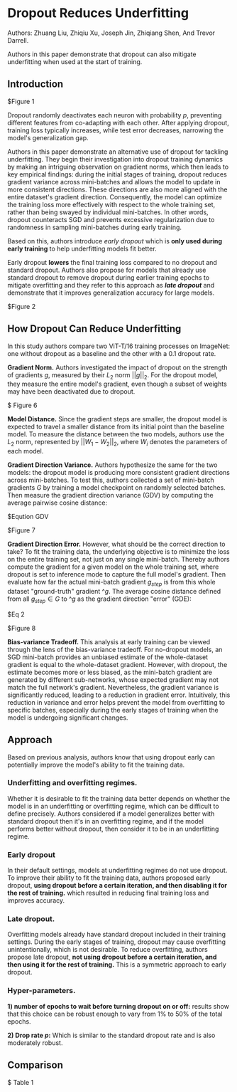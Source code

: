 # Dropout Reduces Underfitting

Authors: Zhuang Liu, Zhiqiu Xu, Joseph Jin, Zhiqiang Shen, And Trevor Darrell.

Authors in this paper demonstrate that dropout can also mitigate underfitting when used at the start of training.

## Introduction

$Figure 1

Dropout randomly deactivates each neuron with probability $p$, preventing different features from co-adapting with each other. After applying dropout, training loss typically increases, while test error decreases, narrowing the model's generalization gap.

Authors in this paper demonstrate an alternative use of dropout for tackling underfitting. They begin their investigation into dropout training dynamics by making an intriguing observation on gradient norms, which then leads to key empirical findings: during the initial stages of training, dropout reduces gradient variance across mini-batches and allows the model to update in more consistent directions. These directions are also more aligned with the entire dataset's gradient direction. Consequently, the model can optimize the training loss more effectively with respect to the whole training set, rather than being swayed by individual mini-batches.
In other words, dropout counteracts SGD and prevents excessive regularization due to randomness in sampling mini-batches during early training.

Based on this, authors introduce *early dropout* which is **only used during early training** to help underfitting models fit better.

Early dropout **lowers** the final training loss compared to no dropout and standard dropout. Authors also propose for models that already use standard dropout to remove dropout during earlier training epochs to mitigate overfitting and they refer to this approach as ***late dropout*** and demonstrate that it improves generalization accuracy for large models.

$Figure 2

## How Dropout Can Reduce Underfitting

In this study authors compare two ViT-T/16 training processes on ImageNet: one without dropout as a baseline and the other with a 0.1 dropout rate.

**Gradient Norm.** Authors investigated the impact of dropout on the strength of gradients $g$, measured by their $L_2$ norm $||g||_2$. For the dropout model, they measure the entire model's gradient, even though a subset of weights may have been deactivated due to dropout.

$ Figure 6

**Model Distance.** Since the gradient steps are smaller, the dropout model is expected to travel a smaller distance from its initial point than the baseline model.
To measure the distance between the two models, authors use the $L_2$ norm, represented by $||W_1 - W_2||_2$, where $W_i$ denotes the parameters of each model.

**Gradient Direction Variance.** Authors hypothesize the same for the two models: the dropout model is producing more consistent gradient directions across mini-batches. To test this, authors collected a set of mini-batch gradients $G$ by training a model checkpoint on randomly selected batches. Then measure the gradient direction variance (GDV) by computing the average pairwise cosine distance:

$Eqution GDV

$Figure 7

**Gradient Direction Error.** However, what should be the correct direction to take? To fit the training data, the underlying objective is to minimize the loss on the entire training set, not just on any single mini-batch. Thereby authors compute the gradient for a given model on the whole training set, where dropout is set to inference mode to capture the full model's gradient. Then evaluate how far the actual mini-batch gradient $g_{step}$ is from this whole dataset "ground-truth" gradient $\^g$. The average cosine distance defined from all $g_{step} ∈ G$ to $\^g$ as the gradient direction "error" (GDE):

$Eq 2

$Figure 8

**Bias-variance Tradeoff.** This analysis at early training can be viewed through the lens of the bias-variance tradeoff.
For no-dropout models, an SGD mini-batch provides an unbiased estimate of the whole-dataset gradient is equal to the whole-dataset gradient. However, with dropout, the estimate becomes more or less biased, as the mini-batch gradient are generated by different sub-networks, whose expected gradient may not match the full network's gradient. Nevertheless, the gradient variance is significantly reduced, leading to a reduction in gradient error. Intuitively, this reduction in variance and error helps prevent the model from overfitting to specific batches, especially during the early stages of training when the model is undergoing significant changes.

## Approach

Based on previous analysis, authors know that using dropout early can potentially improve the model's ability to fit the training data.

### Underfitting and overfitting regimes.

Whether it is desirable to fit the training data better depends on whether the model is in an underfitting or overfitting regime, which can be difficult to define precisely. Authors considered if a model generalizes better with standard dropout then it's in an overfitting regime, and if the model performs better without dropout, then consider it to be in an underfitting regime.

### Early dropout

In their default settings, models at underfitting regimes do not use dropout. To improve their ability to fit the training data, authors proposed early dropout, **using dropout before a certain iteration, and then disabling it for the rest of training.** which resulted in reducing final training loss and improves accuracy.

### Late dropout.

Overfitting models already have standard dropout included in their training settings. During the early stages of training, dropout may cause overfitting unintentionally, which is not desirable. To reduce overfitting, authors propose late dropout, **not using dropout before a certain iteration, and then using it for the rest of training.** This is a symmetric approach to early dropout.

### Hyper-parameters.

**1) number of epochs to wait before turning dropout on or off:** results show that this choice can be robust enough to vary from 1% to 50% of the total epochs.

**2) Drop rate $p$:** Which is similar to the standard dropout rate and is also moderately robust.

## Comparison

$ Table 1
